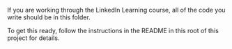 
If you are working through the LinkedIn Learning course, all of the code you write should be in this folder.

To get this ready, follow the instructions in the README in this root of this project for details.
